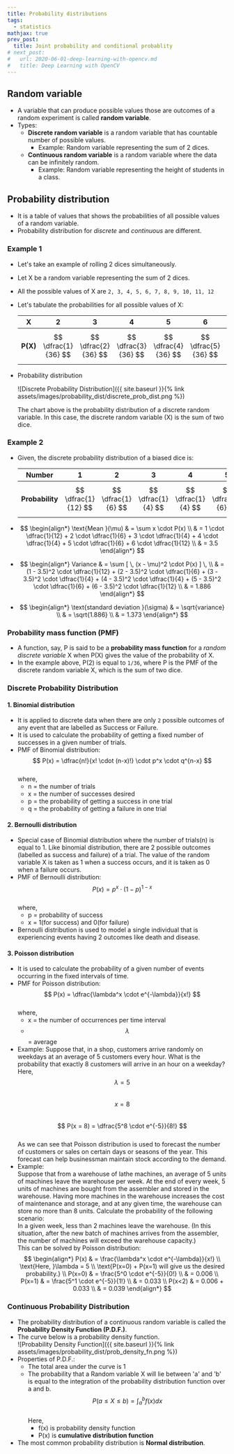```yaml
---
title: Probability distributions
tags:
  - statistics
mathjax: true
prev_post: 
  title: Joint probability and conditional probablity
# next_post: 
#   url: 2020-06-01-deep-learning-with-opencv.md
#   title: Deep Learning with OpenCV
---
```


## Random variable

+ A variable that can produce possible values those are outcomes of a random experiment is called __random variable__.
+ Types:
  + __Discrete random variable__ is a random variable that has countable number of possible values.
    + Example: Random variable representing the sum of 2 dices.
  + __Continuous random variable__ is a random variable where the data can be infinitely random.
    + Example: Random variable representing the height of students in a class.

## Probability distribution

+ It is a table of values that shows the probabilities of all possible values of a random variable.
+ Probability distribution for _discrete_ and _continuous_ are different.

<!--more-->

### Example 1

+ Let's take an example of rolling 2 dices simultaneously.
+ Let X be a random variable representing the sum of 2 dices.
+ All the possible values of X are `2, 3, 4, 5, 6, 7, 8, 9, 10, 11, 12`
+ Let's tabulate the probabilities for all possible values of X:
  
  __X__ | 2 | 3 | 4 | 5 | 6 | 7 | 8 | 9 | 10 | 11 | 12
  :---: | :---: | :---: | :---: | :---: | :---: | :---: | :---: | :---: | :---: | :---: | :---:
  __P(X)__ | $$ \dfrac{1}{36} $$ | $$ \dfrac{2}{36} $$ | $$ \dfrac{3}{36} $$ | $$ \dfrac{4}{36} $$ | $$ \dfrac{5}{36} $$ | $$ \dfrac{6}{36} $$ | $$ \dfrac{5}{36} $$ | $$ \dfrac{4}{36} $$ | $$ \dfrac{3}{36} $$ | $$ \dfrac{2}{36} $$ | $$ \dfrac{1}{36} $$

+ Probability distribution
  
  ![Discrete Probability Distribution]({{ site.baseurl }}{% link assets/images/probability_dist/discrete_prob_dist.png %})

  The chart above is the probability distribution of a discrete random variable. In this case, the discrete random variable (X) is the sum of two dice.

### Example 2

+ Given, the discrete probability distribution of a biased dice is:
  
  __Number__ | 1 | 2 | 3 | 4 | 5 | 6
  :---: | :---: | :---: | :---: | :---: | :---: | :---:
  __Probability__ | $$ \dfrac{1}{12} $$ | $$ \dfrac{1}{6} $$ | $$ \dfrac{1}{4} $$ | $$ \dfrac{1}{4} $$ | $$ \dfrac{1}{6} $$ | $$ \dfrac{1}{12} $$

+ $$
  \begin{align*}
  \text{Mean }(\mu) & = \sum x \cdot P(x) \\
  & = 1 \cdot \dfrac{1}{12} + 2 \cdot \dfrac{1}{6} + 3 \cdot \dfrac{1}{4} + 4 \cdot \dfrac{1}{4} + 5 \cdot \dfrac{1}{6} + 6 \cdot \dfrac{1}{12} \\
  & = 3.5
  \end{align*}
  $$

+ $$
  \begin{align*}
  Variance & = \sum [ \, (x - \mu)^2 \cdot P(x) ] \, \\
  & = (1 - 3.5)^2 \cdot \dfrac{1}{12} + (2 - 3.5)^2 \cdot \dfrac{1}{6} + (3 - 3.5)^2 \cdot \dfrac{1}{4} + (4 - 3.5)^2 \cdot \dfrac{1}{4} + (5 - 3.5)^2 \cdot \dfrac{1}{6} + (6 - 3.5)^2 \cdot \dfrac{1}{12} \\
  & = 1.886
  \end{align*}
  $$

+ $$
  \begin{align*}
  \text{standard deviation }(\sigma) & = \sqrt{variance} \\
  & = \sqrt{1.886} \\
  & = 1.373
  \end{align*}
  $$

### Probability mass function (PMF)

+ A function, say, P is said to be a __probability mass function__ for a _random discrete variable_ X when P(X) gives the value of the probability of X.
+ In the example above, P(2) is equal to `1/36`, where P is the PMF of the discrete random variable X, which is the sum of two dice.

### Discrete Probability Distribution

#### 1. Binomial distribution

+ It is applied to discrete data when there are only `2` possible outcomes of any event that are labelled as Success or Failure.
+ It is used to calculate the probability of getting a fixed number of successes in a given number of trials.
+ PMF of Binomial distribution:  
  $$ P(x) = \dfrac{n!}{x! \cdot (n-x)!} \cdot p^x \cdot q^{n-x} $$  
  where,
  + n = the number of trials
  + x = the number of successes desired
  + p = the probability of getting a success in one trial
  + q = the probability of getting a failure in one trial

#### 2. Bernoulli distribution

+ Special case of Binomial distribution where the number of trials(n) is equal to 1. Like binomial distribution, there are 2 possible outcomes (labelled as success and failure) of a trial. The value of the random variable X is taken as 1 when a success occurs, and it is taken as 0 when a failure occurs.
+ PMF of Bernoulli distribution:  
  $$ P(x) = p^x \cdot (1-p)^{1-x} $$  
  where,
  + p = probability of success
  + x = 1(for success) and 0(for failure)
+ Bernoulli distribution is used to model a single individual that is experiencing events having 2 outcomes like death and disease.

#### 3. Poisson distribution

+ It is used to calculate the probability of a given number of events occurring in the fixed intervals of time.
+ PMF for Poisson distribution:  
  $$ P(x) = \dfrac{\lambda^x \cdot e^{-\lambda}}{x!} $$  
  where,
  + x = the number of occurrences per time interval
  + $$ \lambda $$ = average
+ Example:
  Suppose that, in a shop, customers arrive randomly on weekdays at an average of 5 customers every hour. What is the probability that exactly 8 customers will arrive in an hour on a weekday?
  Here,
    $$ \lambda = 5 $$  
    $$ x = 8 $$  
    $$ P(x = 8) = \dfrac{5^8 \cdot e^{-5}}{8!} $$  
  As we can see that Poisson distribution is used to forecast the number of customers or sales on certain days or seasons of the year. This forecast can help businessman maintain stock according to the demand.
+ Example:  
  Suppose that from a warehouse of lathe machines, an average of 5 units of machines leave the warehouse per week. At the end of every week, 5 units of machines are bought from the assembler and stored in the warehouse. Having more machines in the warehouse increases the cost of maintenance and storage, and at any given time, the warehouse can store no more than 8 units. Calculate the probability of the following scenario:  
  In a given week, less than 2 machines leave the warehouse. (In this situation, after the new batch of machines arrives from the assembler, the number of machines will exceed the warehouse capacity.)  
  This can be solved by Poisson distribution:
  $$
  \begin{align*}
  P(x) & = \frac{\lambda^x \cdot e^{-\lambda}}{x!} \\
  \text{Here, }\lambda = 5 \\
  \text{P(x=0) + P(x=1) will give us the desired probability.} \\
  P(x=0) & = \frac{5^0 \cdot e^{-5}}{0!} \\
  & = 0.006 \\
  P(x=1) & = \frac{5^1 \cdot e^{-5}}{1!} \\
  & = 0.033 \\
  P(x<2) & = 0.006 + 0.033 \\
  & = 0.039
  \end{align*}
  $$

### Continuous Probability Distribution

+ The probability distribution of a continuous random variable is called the __Probability Density Function (P.D.F.)__.
+ The curve below is a probability density function.  
  ![Probability Density Function]({{ site.baseurl }}{% link assets/images/probability_dist/prob_density_fn.png %})
+ Properties of P.D.F.:
  + The total area under the curve is 1
  + The probability that a Random variable X will lie between 'a' and 'b' is equal to the integration of the probability distribution function over a and b.  
    $$ P(a \leq X \leq b) = \int_a^b f(x)dx $$  
    Here,
    + f(x) is probability density function
    + P(x) is __cumulative distribution function__
+ The most common probability distribution is __Normal distribution__.
